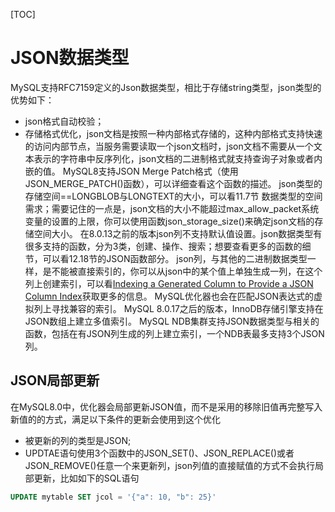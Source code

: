 [TOC]
# JSON数据类型
MySQL支持RFC7159定义的Json数据类型，相比于存储string类型，json类型的优势如下：
- json格式自动校验；
- 存储格式优化，json文档是按照一种内部格式存储的，这种内部格式支持快速的访问内部节点，当服务需要读取一个json文档时，json文档不需要从一个文本表示的字符串中反序列化，json文档的二进制格式就支持查询子对象或者内嵌的值。
MySQL8支持JSON Merge Patch格式（使用JSON_MERGE_PATCH()函数），可以详细查看这个函数的描述。
json类型的存储空间==LONGBLOB与LONGTEXT的大小，可以看11.7节 数据类型的空间需求；需要记住的一点是，json文档的大小不能超过max_allow_packet系统变量的设置的上限，你可以使用函数json_storage_size()来确定json文档的存储空间大小。
在8.0.13之前的版本json列不支持默认值设置。json数据类型有很多支持的函数，分为3类，创建、操作、搜索；想要查看更多的函数的细节，可以看12.18节的JSON函数部分。
json列，与其他的二进制数据类型一样，是不能被直接索引的，你可以从json中的某个值上单独生成一列，在这个列上创建索引，可以看[Indexing a Generated Column to Provide a JSON Column Index](https://dev.mysql.com/doc/refman/8.0/en/create-table-secondary-indexes.html#json-column-indirect-index)获取更多的信息。
MySQL优化器也会在匹配JSON表达式的虚拟列上寻找兼容的索引。
MySQL 8.0.17之后的版本，InnoDB存储引擎支持在JSON数组上建立多值索引。
MySQL NDB集群支持JSON数据类型与相关的函数，包括在有JSON列生成的列上建立索引，一个NDB表最多支持3个JSON列。
## JSON局部更新
在MySQL8.0中，优化器会局部更新JSON值，而不是采用的移除旧值再完整写入新值的的方式，满足以下条件的更新会使用到这个优化
- 被更新的列的类型是JSON;
- UPDTAE语句使用3个函数中的JSON_SET()、JSON_REPLACE()或者JSON_REMOVE()任意一个来更新列，json列值的直接赋值的方式不会执行局部更新，比如如下的SQL语句
```sql
UPDATE mytable SET jcol = '{"a": 10, "b": 25}'
```


